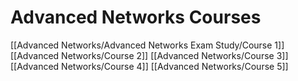 # Advanced Networks Courses
[[Advanced Networks/Advanced Networks Exam Study/Course 1]]
[[Advanced Networks/Course 2]]
[[Advanced Networks/Course 3]]
[[Advanced Networks/Course 4]]
[[Advanced Networks/Course 5]]

